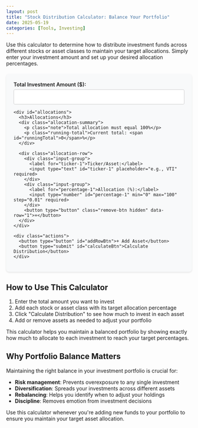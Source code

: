 ```yaml
---
layout: post
title: "Stock Distribution Calculator: Balance Your Portfolio"
date: 2025-05-19
categories: [Tools, Investing]
---
```


Use this calculator to determine how to distribute investment funds across different stocks or asset classes to maintain your target allocations. Simply enter your investment amount and set up your desired allocation percentages.

<div class="calculator-container">
  <form id="stockDistributionForm">
    <div class="input-group">
      <label for="totalAmount">Total Investment Amount ($):</label>
      <input type="number" id="totalAmount" min="0.01" step="0.01" required>
    </div>
    
    <div id="allocations">
      <h3>Allocations</h3>
      <div class="allocation-summary">
        <p class="note">Total allocation must equal 100%</p>
        <p class="running-total">Current total: <span id="runningTotal">0</span>%</p>
      </div>
      
      <div class="allocation-row">
        <div class="input-group">
          <label for="ticker-1">Ticker/Asset:</label>
          <input type="text" id="ticker-1" placeholder="e.g., VTI" required>
        </div>
        <div class="input-group">
          <label for="percentage-1">Allocation (%):</label>
          <input type="number" id="percentage-1" min="0" max="100" step="0.01" required>
        </div>
        <button type="button" class="remove-btn hidden" data-row="1">×</button>
      </div>
    </div>
    
    <div class="actions">
      <button type="button" id="addRowBtn">+ Add Asset</button>
      <button type="submit" id="calculateBtn">Calculate Distribution</button>
    </div>
  </form>
  
  <div id="results" class="hidden">
    <h3>Investment Distribution</h3>
    <div class="total-summary">
      <p>Total Allocation: <span id="totalPercentage">0</span>%</p>
    </div>
    <div id="distributionResults"></div>
  </div>
</div>

<script>
document.addEventListener('DOMContentLoaded', function() {
  const form = document.getElementById('stockDistributionForm');
  const allocationsDiv = document.getElementById('allocations');
  const addRowBtn = document.getElementById('addRowBtn');
  const resultsDiv = document.getElementById('results');
  const distributionResults = document.getElementById('distributionResults');
  const totalPercentageSpan = document.getElementById('totalPercentage');
  const runningTotalSpan = document.getElementById('runningTotal');
  
  let rowCount = 1;
  let runningTotal = 0;
  
  // Add new allocation row
  addRowBtn.addEventListener('click', function() {
    rowCount++;
    
    const newRow = document.createElement('div');
    newRow.className = 'allocation-row';
    newRow.innerHTML = `
      <div class="input-group">
        <label for="ticker-${rowCount}">Ticker/Asset:</label>
        <input type="text" id="ticker-${rowCount}" placeholder="e.g., VTI" required>
      </div>
      <div class="input-group">
        <label for="percentage-${rowCount}">Allocation (%):</label>
        <input type="number" id="percentage-${rowCount}" min="0" max="100" step="0.01" required>
      </div>
      <button type="button" class="remove-btn" data-row="${rowCount}">×</button>
    `;
    
    allocationsDiv.appendChild(newRow);
    
    // Show remove button on first row if we now have multiple rows
    if (rowCount === 2) {
      document.querySelector('.remove-btn.hidden').classList.remove('hidden');
    }
    
    // Add event listener to new remove button
    newRow.querySelector('.remove-btn').addEventListener('click', removeRow);
    
    // Add event listener to new percentage input
    newRow.querySelector('input[id^="percentage-"]').addEventListener('input', updateRunningTotal);
  });
  
  // Initialize percentage input event listener for the first row
  document.getElementById('percentage-1').addEventListener('input', updateRunningTotal);
  
  // Update running total
  function updateRunningTotal() {
    const allocationRows = document.querySelectorAll('.allocation-row');
    let total = 0;
    
    allocationRows.forEach(row => {
      const percentageInput = row.querySelector('input[id^="percentage-"]');
      const value = parseFloat(percentageInput.value) || 0;
      total += value;
    });
    
    runningTotal = total;
    runningTotalSpan.textContent = total.toFixed(2);
    
    // Add visual feedback
    if (Math.abs(total - 100) < 0.01) {
      runningTotalSpan.classList.add('total-valid');
      runningTotalSpan.classList.remove('total-invalid');
    } else {
      runningTotalSpan.classList.remove('total-valid');
      if (total > 100) {
        runningTotalSpan.classList.add('total-invalid');
      } else {
        runningTotalSpan.classList.remove('total-invalid');
      }
    }
  }
  
  // Remove allocation row
  function removeRow(e) {
    const rowToRemove = e.target.closest('.allocation-row');
    rowToRemove.remove();
    rowCount--;
    
    // Hide remove button on first row if it's the only one left
    if (rowCount === 1) {
      document.querySelector('.remove-btn').classList.add('hidden');
    }
    
    // Update running total after removing a row
    updateRunningTotal();
  }
  
  // Calculate distribution
  form.addEventListener('submit', function(e) {
    e.preventDefault();
    
    const totalAmount = parseFloat(document.getElementById('totalAmount').value);
    const allocationRows = document.querySelectorAll('.allocation-row');
    const results = [];
    
    // No need to recalculate totalPercentage since we're tracking it in runningTotal
    let totalPercentage = runningTotal;
    
    allocationRows.forEach(row => {
      const tickerId = row.querySelector('input[id^="ticker-"]').id;
      const percentageId = row.querySelector('input[id^="percentage-"]').id;
      
      const ticker = document.getElementById(tickerId).value;
      const percentage = parseFloat(document.getElementById(percentageId).value);
      const amount = (percentage / 100) * totalAmount;
      
      results.push({ ticker, percentage, amount });
    });
    
    // Display results
    totalPercentageSpan.textContent = totalPercentage.toFixed(2);
    
    if (Math.abs(totalPercentage - 100) > 0.01) {
      alert('Total allocation must equal 100%. Please adjust your percentages.');
      return;
    }
    
    distributionResults.innerHTML = '';
    results.forEach(result => {
      const resultRow = document.createElement('div');
      resultRow.className = 'result-row';
      resultRow.innerHTML = `
        <div class="ticker">${result.ticker}</div>
        <div class="percentage">${result.percentage.toFixed(2)}%</div>
        <div class="amount">$${result.amount.toFixed(2)}</div>
      `;
      distributionResults.appendChild(resultRow);
    });
    
    resultsDiv.classList.remove('hidden');
  });
});
</script>

<style>
.calculator-container {
  background: #f8f9fa;
  border-radius: 8px;
  padding: 20px;
  margin: 20px 0;
  box-shadow: 0 2px 4px rgba(0,0,0,0.1);
}

.input-group {
  margin-bottom: 0;
}

.input-group label {
  display: block;
  margin-bottom: 5px;
  font-weight: 600;
}

.input-group input {
  width: 100%;
  padding: 12px;
  border: 1px solid #ccc;
  border-radius: 4px;
  box-sizing: border-box;
}

.allocation-row {
  display: grid;
  grid-template-columns: 1fr 1fr auto;
  gap: 15px;
  align-items: end;
  margin-bottom: 15px;
}

.actions {
  display: flex;
  gap: 10px;
  margin-top: 20px;
}

button {
  padding: 8px 16px;
  border: none;
  border-radius: 4px;
  cursor: pointer;
  font-weight: 600;
}

#addRowBtn {
  background-color: #f0f0f0;
  color: #333;
}

#calculateBtn {
  background-color: #1E6B3E;
  color: white;
}

.remove-btn {
  background-color:rgb(238, 69, 89);
  color: white;
  width: 30px;
  height: 30px;
  display: flex;
  align-items: center;
  justify-content: center;
  font-size: 20px;
  padding: 0;
  margin-bottom: 5px;
}

.hidden {
  display: none;
}

#results {
  margin-top: 30px;
  padding-top: 20px;
  border-top: 1px solid #e0e0e0;
}

.total-summary {
  margin-bottom: 15px;
  font-weight: 600;
}

.result-row {
  display: grid;
  grid-template-columns: 1fr 1fr 1fr;
  padding: 10px 0;
  border-bottom: 1px solid #e0e0e0;
}

.note {
  font-size: 0.9em;
  color: #666;
  margin-top: -5px;
  margin-bottom: 15px;
}

.allocation-summary {
  display: flex;
  justify-content: space-between;
  align-items: center;
  margin-bottom: 15px;
}

.running-total {
  font-weight: 600;
  margin: 0;
}

#runningTotal {
  display: inline-block;
  min-width: 40px;
  text-align: right;
}

.total-valid {
  color: #1E6B3E;
}

.total-invalid {
  color: rgb(238, 69, 89);
}
</style>

## How to Use This Calculator

1. Enter the total amount you want to invest
2. Add each stock or asset class with its target allocation percentage
3. Click "Calculate Distribution" to see how much to invest in each asset
4. Add or remove assets as needed to adjust your portfolio

This calculator helps you maintain a balanced portfolio by showing exactly how much to allocate to each investment to reach your target percentages.

## Why Portfolio Balance Matters

Maintaining the right balance in your investment portfolio is crucial for:

- **Risk management**: Prevents overexposure to any single investment
- **Diversification**: Spreads your investments across different assets
- **Rebalancing**: Helps you identify when to adjust your holdings
- **Discipline**: Removes emotion from investment decisions

Use this calculator whenever you're adding new funds to your portfolio to ensure you maintain your target asset allocation. 